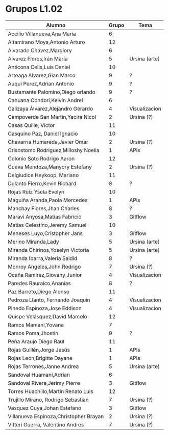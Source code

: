 # Grupos L1.02

| Alumno  | Grupo | Tema |
| ------------- | ------------- | ------------- |
| Accilio Villanueva,Ana Maria | 6 |    |
| Altamirano Moya,Antonio Arturo | 12 |    |
| Alvarado Chávez,Margiory | 6 |    |
| Alvarez Flores,Irán María | 5 | Ursina (arte)   |
| Anticona Celis,Luis Daniel | 10 |    |
| Arteaga Alvarez,Gian Marco | 9 | ?   |
| Auqui Perez,Adrian Antonio | 9 | ?   |
| Bustamante Palomino,Diego orlando | 9 | ?   |
| Cahuana Condori,Kelvin Andreí | 6 |    |
| Calizaya Álvarez,Alejandro Gerardo | 4 | Visualizacion   |
| Campoverde San Martín,Yacira Nicol | 2 | Ursina (?)  |
| Casas Quille, Victor  | 11 |    |
| Casquino Paz, Daniel Ignacio  | 10 |    |
| Chavarría Humareda,Javier Omar | 2 | Ursina (?)  |
| Crisostomo Rodriguez,Milloshy Noelia | 1 | APIs |
| Colonio Soto Rodrigo Aaron | 12 |    |
| Cueva Mendoza,Manyory Estefany | 2 | Ursina (?)  |
| Delgiudice Heykoop, Mariano  | 11 |    |
| Dulanto Fierro,Kevin Richard | 8 | ?   |
| Rojas Ruiz Ysela Evelyn | 10 |    |
| Maguiña Aranda,Paola Mercedes | 1 | APIs |
| Manchay Flores,Jhan Charles | 8 | ?   |
| Maravi Anyosa,Matias Fabricio | 3 | Gitflow   |
| Matias Celestino,Jeremy Samuel | 10 |    |
| Meneses Luyo,Cristopher Jans | 3 | Gitflow   |
| Merino Miranda,Lady | 5 | Ursina (arte)   |
| Miranda Chirinos,Yoselyn Victoria | 5 | Ursina (arte)   |
| Miranda Ibarra,Valeria Saidid | 8 | ?   |
| Monroy Angeles,John Rodrigo | 7 | Ursina (?)  |
| Ocaña Ramirez,Giovany Junior | 4 | Visualizacion   |
| Paredes Rauraico,Ananias | 8 | ?   |
| Paz Barreto,Diego Alonso | 11 |    |
| Pedroza Llanto, Fernando Joaquin  | 4 | Visualizacion   |
| Pinedo Espinoza,Jose Eddison | 4 | Visualizacion   |
| Quispe Velásquez,David Marcelo | 12 |    |
| Ramos Mamani,Yovana | 7 |    |
| Ramos Poma,Jhostin | 9 | ?   |
| Peña Araujo Diego Raul | 11 |    |
| Rojas Guillén,Jorge Jesús | 1 | APIs |
| Rojas Leon,Brigitte Dayane | 1 | APIs |
| Rojas Terrones,Janne Andrea | 5 | Ursina (arte)   |
| Sandoval Huamani,Adrian | 6 |    |
| Sandoval Rivera,Jerimy Pierre | 3 | Gitflow   |
| Torres Huachillo,Martin Renato Luis | 12 |    |
| Trujillo Mirano, Rodrigo Sebastian  | 7 | Ursina (?)  |
| Vasquez Cuya,Johan Estefano | 3 | Gitflow   |
| Villanueva Espinoza,Christopher Brayan | 2 | Ursina (?)  |
| Vitteri Guerra, Valentino Andres  | 7 | Ursina (?)  |

